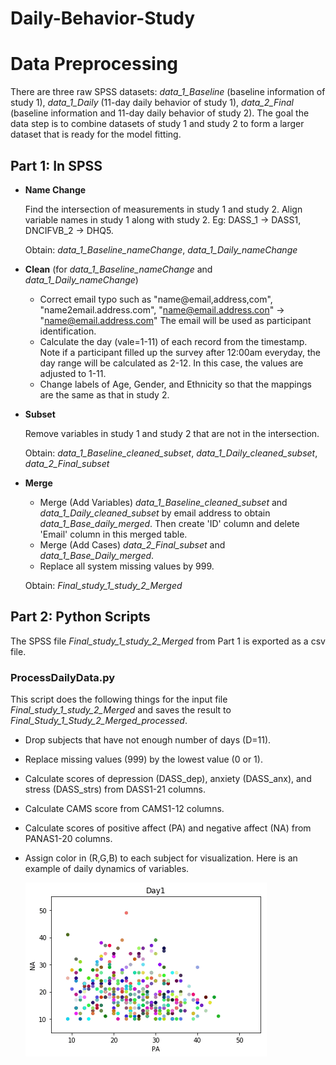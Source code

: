 # Daily-Behavior-Study
# Data Preprocessing
There are three raw SPSS datasets: *data_1_Baseline* (baseline information of study 1), *data_1_Daily* (11-day daily behavior of study 1), *data_2_Final* (baseline information and 11-day daily behavior of study 2). The goal the data step is to combine datasets of study 1 and study 2 to form a larger dataset that is ready for the model fitting.  

## Part 1: In SPSS
* **Name Change**

  Find the intersection of measurements in study 1 and study 2. Align variable names in study 1 along with study 2. Eg: DASS_1 -> DASS1, DNCIFVB_2 -> DHQ5.
  
  Obtain: *data_1_Baseline_nameChange*, *data_1_Daily_nameChange*
  
* **Clean** (for *data_1_Baseline_nameChange* and *data_1_Daily_nameChange*)

  - Correct email typo such as "name@email,address,com", "name2email.address.com", "name@email.address.con" -> "name@email.address.com"
    The email will be used as participant identification.
  - Calculate the day (vale=1-11) of each record from the timestamp. Note if a participant filled up the survey after 12:00am everyday, the day range will be calculated as 2-12. In this case, the values are adjusted to 1-11.
  - Change labels of Age, Gender, and Ethnicity so that the mappings are the same as that in study 2.
  
* **Subset**

  Remove variables in study 1 and study 2 that are not in the intersection.
  
  Obtain: *data_1_Baseline_cleaned_subset*, *data_1_Daily_cleaned_subset*, *data_2_Final_subset*
  
* **Merge**
  - Merge (Add Variables) *data_1_Baseline_cleaned_subset* and *data_1_Daily_cleaned_subset* by email address to obtain *data_1_Base_daily_merged*. Then create 'ID' column and delete 'Email' column in this merged table.
  - Merge (Add Cases) *data_2_Final_subset* and *data_1_Base_Daily_merged*.
  - Replace all system missing values by 999.
  
  Obtain: *Final_study_1_study_2_Merged*
  
## Part 2: Python Scripts
The SPSS file *Final_study_1_study_2_Merged* from Part 1 is exported as a csv file.

### ProcessDailyData.py
This script does the following things for the input file *Final_study_1_study_2_Merged* and saves the result to *Final_Study_1_Study_2_Merged_processed*.

  * Drop subjects that have not enough number of days (D=11).
  * Replace missing values (999) by the lowest value (0 or 1).
  * Calculate scores of depression (DASS_dep), anxiety (DASS_anx), and stress (DASS_strs) from DASS1-21 columns.
  * Calculate CAMS score from CAMS1-12 columns.
  * Calculate scores of positive affect (PA) and negative affect (NA) from PANAS1-20 columns.
  * Assign color in (R,G,B) to each subject for visualization. Here is an example of daily dynamics of variables.
  
    ![](https://github.com/CoshChen/Daily-Behavior-Study/blob/master/DailyDynamics.gif)
